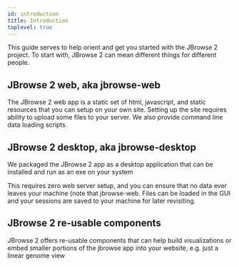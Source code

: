 ```yaml
---
id: introduction
title: Introduction
toplevel: true
---
```


This guide serves to help orient and get you started with the JBrowse 2 project.
To start with, JBrowse 2 can mean different things for different people.

## JBrowse 2 web, aka jbrowse-web

The JBrowse 2 web app is a static set of html, javascript, and static resources
that you can setup on your own site. Setting up the site requires ability to
upload some files to your server. We also provide command line data loading scripts.

## JBrowse 2 desktop, aka jbrowse-desktop

We packaged the JBrowse 2 app as a desktop application that can be installed and
run as an exe on your system

This requires zero web server setup, and you can ensure that no data ever leaves
your machine (note that jbrowse-web. Files can be loaded in the GUI and your
sessions are saved to your machine for later revisiting.

## JBrowse 2 re-usable components

JBrowse 2 offers re-usable components that can help build visualizations or embed
smaller portions of the jbrowse app into your website, e.g. just a linear genome
view
